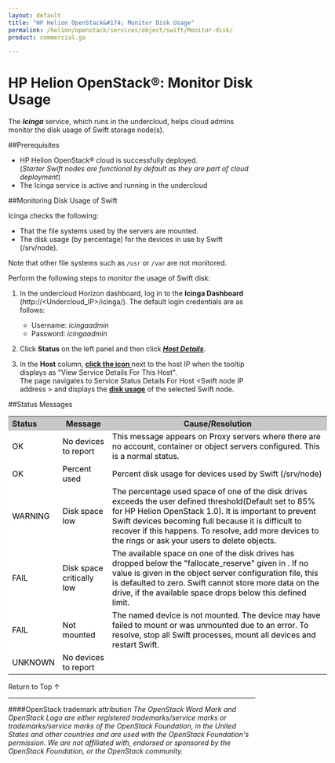 ```yaml
---
layout: default
title: "HP Helion OpenStack&#174; Monitor Disk Usage"
permalink: /helion/openstack/services/object/swift/Monitor-disk/
product: commercial.ga

---
```

<!--PUBLISHED-->

<script>

function PageRefresh {
onLoad="window.refresh"
}

PageRefresh();

</script>

<!--
<p style="font-size: small;"> <a href="/helion/openstack/services/object/overview/">&#9664; PREV</a> | <a href="/helion/openstack/services/overview/">&#9650; UP</a> | <a href=" /helion/openstack/services/swift/deployment/"> NEXT &#9654</a> </p>-->


# HP Helion OpenStack&#174;: Monitor Disk Usage

The ***Icinga*** service, which runs in the undercloud, helps cloud admins monitor the disk usage of Swift storage node(s).


##Prerequisites

* HP Helion OpenStack&#174; cloud is successfully deployed. <br> (*Starter Swift nodes are functional by default as they are part of cloud deployment*)
* The Icinga service is active and running in the undercloud


##Monitoring Disk Usage of Swift 

Icinga checks the following:

- That the file systems used by the servers are mounted. 
- The disk usage (by percentage) for the devices in use by Swift (/srv/node). 

Note that other file systems such as `/usr` or `/var` are not monitored. 

Perform the following steps to monitor the usage of Swift disk:

1. In the undercloud Horizon dashboard, log in to the **Icinga Dashboard** (http://&lt;Undercloud_IP&gt;/icinga/). The default login credentials are as follows:
		
    * Username: *icingaadmin*
	* Password: *icingaadmin* 

2. Click **Status** on the left panel and then click 
<a href="javascript:window.open('/content/documentation/media/icinga_host-details.png','_blank','toolbar=no,menubar=no,resizable=yes,scrollbars=yes')"><b><i>Host Details</i></b><!---(opens in a new window)----></a>.

3. In the **Host** column, <a href="javascript:window.open('/content/documentation/media/swift_icinga_view-details.png','_blank','toolbar=no,menubar=no,resizable=yes,scrollbars=yes')"><b>click the icon</b><!--- (opens in a new window)---> </a> next to the host IP when the tooltip displays as "View Service Details For This Host". <br>
The page navigates to Service Status Details For Host &lt;Swift node IP address &gt; and displays the <a href="javascript:window.open('/content/documentation/media/swift_icinga-disk-usage.png','_blank','toolbar=no,menubar=no,resizable=yes,scrollbars=yes')"><b>disk usage</b><!--- (opens in a new window)---></a>   of the selected Swift node.


<!--
4. Click the target Swift node IP address to open the  <a href="javascript:window.open('/content/documentation/media/swift_icinga-disk-usage.png','_blank','toolbar=no,menubar=no,resizable=yes,scrollbars=yes')"><b><i>Service Status Details For Host &lt;Swift node IP address &gt;</i></b><!--- (opens in a new window)---></a><!-- to view the disk usage of the selected Swift node.--->

##Status Messages

<table style="text-align: left; vertical-align: top; width:650px;">
<tr style="background-color: #C8C8C8;">
	<th>Status</th>
	<th><center>Message</center></th>
    <th><center>Cause/Resolution</center></th>
</tr>
<tr style="background-color: white; color: black;">
	<td>OK</td>
	<td>No devices to report</td>
    <td> This message appears on Proxy servers where there are no account, container or object servers configured. This is a normal status.</td>
</tr>
<tr style="background-color: white; color: black;">
	<td>OK </td>
	<td>Percent used</td>
    <td> Percent disk usage for devices used by Swift (/srv/node)</td>
</tr>
<tr style="background-color: white; color: black;">
	<td>WARNING </td>
	<td>Disk space low</td>
    <td>The percentage used space of one of the disk drives exceeds the user defined threshold(Default set to 85% for HP Helion OpenStack 1.0). It is important to prevent Swift devices becoming full because it is difficult to recover if this happens. To resolve, add more devices to the rings or ask your users to delete objects.</td>
</tr>
<tr style="background-color: white; color: black;">
	<td>FAIL </td>
	<td>Disk space critically low</td>
    <td>The available space on one of the disk drives has dropped below the "fallocate_reserve" given in <object-server-configuration>. If no value is given in the object server configuration file, this is defaulted to zero. Swift cannot store more data on the drive, if the available space drops below this defined limit.</td>
</tr>
<tr style="background-color: white; color: black;">
	<td>FAIL </td>
	<td>Not mounted</td>
    <td> The named device is not mounted. The device may have failed to mount or was unmounted due to an error. To resolve, stop all Swift processes, mount all devices and restart Swift.</td>
</tr>
<tr style="background-color: white; color: black;">
	<td>UNKNOWN</td>
	<td>No devices to report</td>
    <td></td></tr>
</table>

<a href="#top" style="padding:14px 0px 14px 0px; text-decoration: none;"> Return to Top &#8593; </a>

----
####OpenStack trademark attribution
*The OpenStack Word Mark and OpenStack Logo are either registered trademarks/service marks or trademarks/service marks of the OpenStack Foundation, in the United States and other countries and are used with the OpenStack Foundation's permission. We are not affiliated with, endorsed or sponsored by the OpenStack Foundation, or the OpenStack community.*

 



